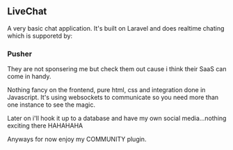 ## LiveChat

A very basic chat application. It's built on Laravel and does realtime chating which is supporetd by:
### Pusher
They are not sponsering me but check them out cause i think their SaaS can come in handy.


Nothing  fancy on the frontend, pure html, css and integration done in Javascript. It's using
websockets to communicate so you need more than one instance to see the magic.

Later on i'll hook it up to a database and have my own social media...nothing exciting there HAHAHAHA

Anyways for now enjoy my COMMUNITY plugin.





